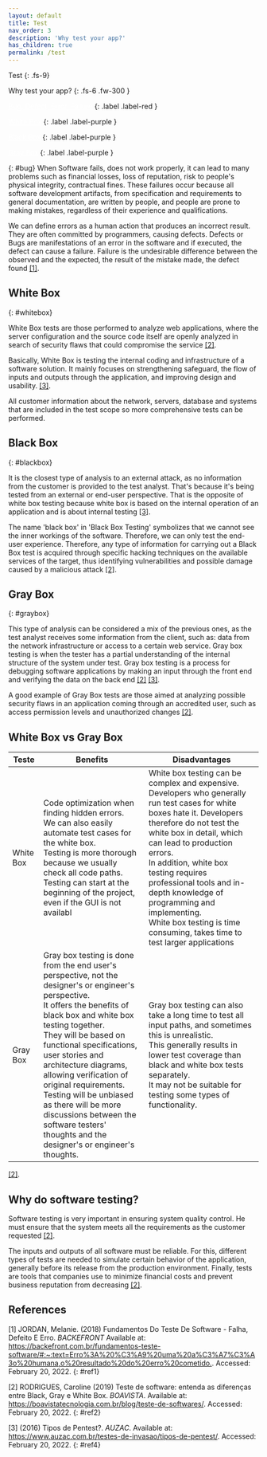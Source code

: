 ```yaml
---
layout: default
title: Test 
nav_order: 3
description: 'Why test your app?'
has_children: true
permalink: /test 
---
```


Test
{: .fs-9}

Why test your app?
{: .fs-6 .fw-300  }

<a style="color:white" href="#bug">Bug, Defect, Error, Failure</a>
{: .label .label-red } 

<a style="color:white" href="#whitebox">White Box</a>
{: .label .label-purple  } 

<a style="color:white" href="#blackbox">Black Box</a>
{: .label .label-purple  } 

<a style="color:white" href="#graybox">Gray Box</a>
{: .label .label-purple  }

{: #bug}
When Software fails, does not work properly, it can lead to many problems such as financial losses, loss of reputation, risk to people's physical integrity, contractual fines. These failures occur because all software development artifacts, from specification and requirements to general documentation, are written by people, and people are prone to making mistakes, regardless of their experience and qualifications.

We can define errors as a human action that produces an incorrect result. They are often committed by programmers, causing defects. Defects or Bugs are manifestations of an error in the software and if executed, the defect can cause a failure. Failure is the undesirable difference between the observed and the expected, the result of the mistake made, the defect found [[1]](#ref1).  

## White Box 
{: #whitebox}

White Box tests are those performed to analyze web applications, where the server configuration and the source code itself are openly analyzed in search of security flaws that could compromise the service [[2]](#ref2). 

Basically, White Box is testing the internal coding and infrastructure of a software solution. It mainly focuses on strengthening safeguard, the flow of inputs and outputs through the application, and improving design and usability. [[3]](#ref3). 

All customer information about the network, servers, database and systems that are included in the test scope so more comprehensive tests can be performed.

## Black Box
{: #blackbox}

It is the closest type of analysis to an external attack, as no information from the customer is provided to the test analyst. That's because it's being tested from an external or end-user perspective. That is the opposite of white box testing because white box is based on the internal operation of an application and is about internal testing [[3]](#ref3). 

The name 'black box' in 'Black Box Testing' symbolizes that we cannot see the inner workings of the software. Therefore, we can only test the end-user experience. Therefore, any type of information for carrying out a Black Box test is acquired through specific hacking techniques on the available services of the target, thus identifying vulnerabilities and possible damage caused by a malicious attack [[2]](#ref2).

## Gray Box
{: #graybox}

This type of analysis can be considered a mix of the previous ones, as the test analyst receives some information from the client, such as: data from the network infrastructure or access to a certain web service. Gray box testing is when the tester has a partial understanding of the internal structure of the system under test. Gray box testing is a process for debugging software applications by making an input through the front end and verifying the data on the back end [[2]](#ref2) [[3]](#ref3).

A good example of Gray Box tests are those aimed at analyzing possible security flaws in an application coming through an accredited user, such as access permission levels and unauthorized changes [[2]](#ref2).

## White Box vs Gray Box

| Teste     | Benefits | Disadvantages |
| --------- | ---------- | ------------ |
| White Box | Code optimization when finding hidden errors.<br>We can also easily automate test cases for the white box.<br>Testing is more thorough because we usually check all code paths.<br> Testing can start at the beginning of the project, even if the GUI is not availabl | White box testing can be complex and expensive.<br>Developers who generally run test cases for white boxes hate it. Developers therefore do not test the white box in detail, which can lead to production errors.<br>In addition, white box testing requires professional tools and in-depth knowledge of programming and implementing.<br>White box testing is time consuming, takes time to test larger applications |
| Gray Box | Gray box testing is done from the end user's perspective, not the designer's or engineer's perspective.<br>It offers the benefits of black box and white box testing together.<br>They will be based on functional specifications, user stories and architecture diagrams, allowing verification of original requirements.<br>Testing will be unbiased as there will be more discussions between the software testers' thoughts and the designer's or engineer's thoughts. | Gray box testing can also take a long time to test all input paths, and sometimes this is unrealistic.<br>This generally results in lower test coverage than black and white box tests separately.<br>It may not be suitable for testing some types of functionality. |

[[2]](#ref2).

## Why do software testing?

Software testing is very important in ensuring system quality control. He must ensure that the system meets all the requirements as the customer requested [[2]](#ref2).

The inputs and outputs of all software must be reliable. For this, different types of tests are needed to simulate certain behavior of the application, generally before its release from the production environment. Finally, tests are tools that companies use to minimize financial costs and prevent business reputation from decreasing [[2]](#ref2).

## References

[1] JORDAN, Melanie. (2018) Fundamentos Do Teste De Software - Falha, Defeito E Erro. *BACKEFRONT*  Available at: <https://backefront.com.br/fundamentos-teste-software/#:~:text=Erro%3A%20%C3%A9%20uma%20a%C3%A7%C3%A3o%20humana,o%20resultado%20do%20erro%20cometido.>. Accessed: February 20, 2022.
{: #ref1}

[2] RODRIGUES, Caroline (2019) Teste de software: entenda as diferenças entre Black, Gray e White Box. *BOAVISTA*. Available at: <https://boavistatecnologia.com.br/blog/teste-de-softwares/>. Accessed: February 20, 2022.
{: #ref2}

[3] (2016) Tipos de Pentest?. *AUZAC*. Available at: <https://www.auzac.com.br/testes-de-invasao/tipos-de-pentest/>. Accessed: February 20, 2022.
{: #ref4}